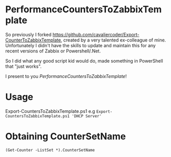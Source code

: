 # PerformanceCountersToZabbixTemplate

So previously I forked https://github.com/cavaliercoder/Export-CounterToZabbixTemplate, created by a very talented ex-colleague of mine. Unfortunately I didn't have the skills to update and maintain this for any recent versions of Zabbix or Powershell/.Net.

So I did what any good script kid would do, made something in PowerShell that "just works".

I present to you *PerformanceCountersToZabbixTemplate*!

# Usage

Export-CountersToZabbixTemplate.ps1 <CounterSetName>
e.g `Export-CountersToZabbixTemplate.ps1 'DHCP Server'`

# Obtaining CounterSetName

`(Get-Counter -ListSet *).CounterSetName`
